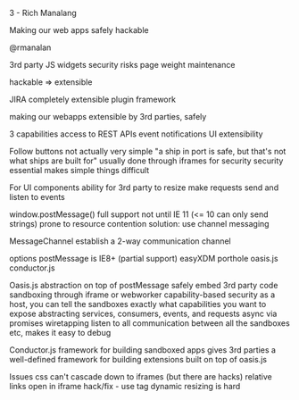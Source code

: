 3 - Rich Manalang

Making our web apps safely hackable

@rmanalan

3rd party JS widgets
	security risks
	page weight
	maintenance

hackable => extensible

JIRA
	completely extensible
	plugin framework

making our webapps extensible by 3rd parties, safely

3 capabilities
	access to REST APIs
	event notifications
	UI extensibility

Follow buttons
	not actually very simple
	"a ship in port is safe, but that's not what ships are built for"
	usually done through iframes for security
	security
		essential
		makes simple things difficult

For UI components
	ability for 3rd party to
		resize
		make requests
		send and listen to events

window.postMessage()
	full support not until IE 11 (<= 10 can only send strings)
	prone to resource contention
	solution: use channel messaging

MessageChannel
	establish a 2-way communication channel

options
	postMessage is IE8+ (partial support)
	easyXDM
	porthole
	oasis.js
	conductor.js

Oasis.js
	abstraction on top of postMessage
	safely embed 3rd party code
	sandboxing through iframe or webworker
	capability-based security
		as a host, you can tell the sandboxes exactly what capabilities you want to expose
	abstracting services, consumers, events, and requests
	async via promises
	wiretapping
		listen to all communication between all the sandboxes etc, makes it easy to debug

Conductor.js
	framework for building sandboxed apps
	gives 3rd parties a well-defined framework for building extensions
	built on top of oasis.js

Issues
	css can't cascade down to iframes (but there are hacks)
	relative links open in iframe
		hack/fix - use <base> tag
	dynamic resizing is hard